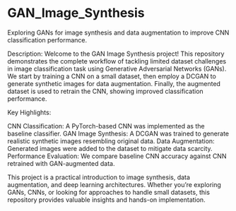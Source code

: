 # GAN_Image_Synthesis
Exploring GANs for image synthesis and data augmentation to improve CNN classification performance.

Description:
Welcome to the GAN Image Synthesis project! This repository demonstrates the complete workflow of tackling limited dataset challenges in image classification task using Generative Adversarial Networks (GANs).
We start by training a CNN on a small dataset, then employ a DCGAN to generate synthetic images for data augmentation. Finally, the augmented dataset is used to retrain the CNN, showing improved classification performance.

Key Highlights:

CNN Classification: A PyTorch-based CNN was implemented as the baseline classifier.
GAN Image Synthesis: A DCGAN was trained to generate realistic synthetic images resembling original data.
Data Augmentation: Generated images were added to the dataset to mitigate data scarcity.
Performance Evaluation: We compare baseline CNN accuracy against CNN retrained with GAN-augmented data.

This project is a practical introduction to image synthesis, data augmentation, and deep learning architectures. Whether you’re exploring GANs, CNNs, or looking for approaches to handle small datasets, this repository provides valuable insights and hands-on implementation.
